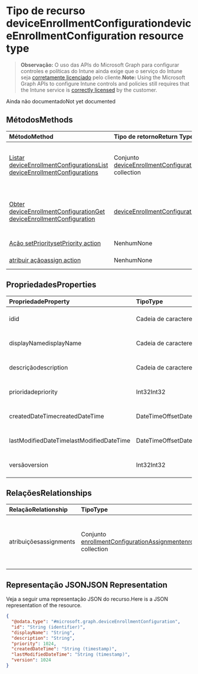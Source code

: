 # <a name="deviceenrollmentconfiguration-resource-type"></a><span data-ttu-id="bc8e6-101">Tipo de recurso deviceEnrollmentConfiguration</span><span class="sxs-lookup"><span data-stu-id="bc8e6-101">deviceEnrollmentConfiguration resource type</span></span>

> <span data-ttu-id="bc8e6-102">**Observação:** O uso das APIs do Microsoft Graph para configurar controles e políticas do Intune ainda exige que o serviço do Intune seja [corretamente licenciado](https://go.microsoft.com/fwlink/?linkid=839381) pelo cliente.</span><span class="sxs-lookup"><span data-stu-id="bc8e6-102">**Note:** Using the Microsoft Graph APIs to configure Intune controls and policies still requires that the Intune service is [correctly licensed](https://go.microsoft.com/fwlink/?linkid=839381) by the customer.</span></span>

<span data-ttu-id="bc8e6-103">Ainda não documentado</span><span class="sxs-lookup"><span data-stu-id="bc8e6-103">Not yet documented</span></span>
## <a name="methods"></a><span data-ttu-id="bc8e6-104">Métodos</span><span class="sxs-lookup"><span data-stu-id="bc8e6-104">Methods</span></span>
|<span data-ttu-id="bc8e6-105">Método</span><span class="sxs-lookup"><span data-stu-id="bc8e6-105">Method</span></span>|<span data-ttu-id="bc8e6-106">Tipo de retorno</span><span class="sxs-lookup"><span data-stu-id="bc8e6-106">Return Type</span></span>|<span data-ttu-id="bc8e6-107">Descrição</span><span class="sxs-lookup"><span data-stu-id="bc8e6-107">Description</span></span>|
|:---|:---|:---|
|[<span data-ttu-id="bc8e6-108">Listar deviceEnrollmentConfigurations</span><span class="sxs-lookup"><span data-stu-id="bc8e6-108">List deviceEnrollmentConfigurations</span></span>](../api/intune_onboarding_deviceenrollmentconfiguration_list.md)|<span data-ttu-id="bc8e6-109">Conjunto [deviceEnrollmentConfiguration](../resources/intune_onboarding_deviceenrollmentconfiguration.md)</span><span class="sxs-lookup"><span data-stu-id="bc8e6-109">[deviceEnrollmentConfiguration](../resources/intune_onboarding_deviceenrollmentconfiguration.md) collection</span></span>|<span data-ttu-id="bc8e6-110">Listar propriedades e relações de objetos de [deviceEnrollmentConfiguration](../resources/intune_onboarding_deviceenrollmentconfiguration.md).</span><span class="sxs-lookup"><span data-stu-id="bc8e6-110">List properties and relationships of the [deviceEnrollmentConfiguration](../resources/intune_onboarding_deviceenrollmentconfiguration.md) objects.</span></span>|
|[<span data-ttu-id="bc8e6-111">Obter deviceEnrollmentConfiguration</span><span class="sxs-lookup"><span data-stu-id="bc8e6-111">Get deviceEnrollmentConfiguration</span></span>](../api/intune_onboarding_deviceenrollmentconfiguration_get.md)|[<span data-ttu-id="bc8e6-112">deviceEnrollmentConfiguration</span><span class="sxs-lookup"><span data-stu-id="bc8e6-112">deviceEnrollmentConfiguration</span></span>](../resources/intune_onboarding_deviceenrollmentconfiguration.md)|<span data-ttu-id="bc8e6-113">Ler propriedades e relações de objetos de [deviceEnrollmentConfiguration](../resources/intune_onboarding_deviceenrollmentconfiguration.md).</span><span class="sxs-lookup"><span data-stu-id="bc8e6-113">Read properties and relationships of the [deviceEnrollmentConfiguration](../resources/intune_onboarding_deviceenrollmentconfiguration.md) object.</span></span>|
|[<span data-ttu-id="bc8e6-114">Ação setPriority</span><span class="sxs-lookup"><span data-stu-id="bc8e6-114">setPriority action</span></span>](../api/intune_onboarding_deviceenrollmentconfiguration_setpriority.md)|<span data-ttu-id="bc8e6-115">Nenhum</span><span class="sxs-lookup"><span data-stu-id="bc8e6-115">None</span></span>|<span data-ttu-id="bc8e6-116">Ainda não documentado</span><span class="sxs-lookup"><span data-stu-id="bc8e6-116">Not yet documented</span></span>|
|[<span data-ttu-id="bc8e6-117">atribuir ação</span><span class="sxs-lookup"><span data-stu-id="bc8e6-117">assign action</span></span>](../api/intune_onboarding_deviceenrollmentconfiguration_assign.md)|<span data-ttu-id="bc8e6-118">Nenhum</span><span class="sxs-lookup"><span data-stu-id="bc8e6-118">None</span></span>|<span data-ttu-id="bc8e6-119">Ainda não documentado</span><span class="sxs-lookup"><span data-stu-id="bc8e6-119">Not yet documented</span></span>|

## <a name="properties"></a><span data-ttu-id="bc8e6-120">Propriedades</span><span class="sxs-lookup"><span data-stu-id="bc8e6-120">Properties</span></span>
|<span data-ttu-id="bc8e6-121">Propriedade</span><span class="sxs-lookup"><span data-stu-id="bc8e6-121">Property</span></span>|<span data-ttu-id="bc8e6-122">Tipo</span><span class="sxs-lookup"><span data-stu-id="bc8e6-122">Type</span></span>|<span data-ttu-id="bc8e6-123">Descrição</span><span class="sxs-lookup"><span data-stu-id="bc8e6-123">Description</span></span>|
|:---|:---|:---|
|<span data-ttu-id="bc8e6-124">id</span><span class="sxs-lookup"><span data-stu-id="bc8e6-124">id</span></span>|<span data-ttu-id="bc8e6-125">Cadeia de caracteres</span><span class="sxs-lookup"><span data-stu-id="bc8e6-125">String</span></span>|<span data-ttu-id="bc8e6-126">Ainda não documentado</span><span class="sxs-lookup"><span data-stu-id="bc8e6-126">Not yet documented</span></span>|
|<span data-ttu-id="bc8e6-127">displayName</span><span class="sxs-lookup"><span data-stu-id="bc8e6-127">displayName</span></span>|<span data-ttu-id="bc8e6-128">Cadeia de caracteres</span><span class="sxs-lookup"><span data-stu-id="bc8e6-128">String</span></span>|<span data-ttu-id="bc8e6-129">Ainda não documentado</span><span class="sxs-lookup"><span data-stu-id="bc8e6-129">Not yet documented</span></span>|
|<span data-ttu-id="bc8e6-130">descrição</span><span class="sxs-lookup"><span data-stu-id="bc8e6-130">description</span></span>|<span data-ttu-id="bc8e6-131">Cadeia de caracteres</span><span class="sxs-lookup"><span data-stu-id="bc8e6-131">String</span></span>|<span data-ttu-id="bc8e6-132">Ainda não documentado</span><span class="sxs-lookup"><span data-stu-id="bc8e6-132">Not yet documented</span></span>|
|<span data-ttu-id="bc8e6-133">prioridade</span><span class="sxs-lookup"><span data-stu-id="bc8e6-133">priority</span></span>|<span data-ttu-id="bc8e6-134">Int32</span><span class="sxs-lookup"><span data-stu-id="bc8e6-134">Int32</span></span>|<span data-ttu-id="bc8e6-135">Ainda não documentado</span><span class="sxs-lookup"><span data-stu-id="bc8e6-135">Not yet documented</span></span>|
|<span data-ttu-id="bc8e6-136">createdDateTime</span><span class="sxs-lookup"><span data-stu-id="bc8e6-136">createdDateTime</span></span>|<span data-ttu-id="bc8e6-137">DateTimeOffset</span><span class="sxs-lookup"><span data-stu-id="bc8e6-137">DateTimeOffset</span></span>|<span data-ttu-id="bc8e6-138">Ainda não documentado</span><span class="sxs-lookup"><span data-stu-id="bc8e6-138">Not yet documented</span></span>|
|<span data-ttu-id="bc8e6-139">lastModifiedDateTime</span><span class="sxs-lookup"><span data-stu-id="bc8e6-139">lastModifiedDateTime</span></span>|<span data-ttu-id="bc8e6-140">DateTimeOffset</span><span class="sxs-lookup"><span data-stu-id="bc8e6-140">DateTimeOffset</span></span>|<span data-ttu-id="bc8e6-141">Ainda não documentado</span><span class="sxs-lookup"><span data-stu-id="bc8e6-141">Not yet documented</span></span>|
|<span data-ttu-id="bc8e6-142">versão</span><span class="sxs-lookup"><span data-stu-id="bc8e6-142">version</span></span>|<span data-ttu-id="bc8e6-143">Int32</span><span class="sxs-lookup"><span data-stu-id="bc8e6-143">Int32</span></span>|<span data-ttu-id="bc8e6-144">Ainda não documentado</span><span class="sxs-lookup"><span data-stu-id="bc8e6-144">Not yet documented</span></span>|

## <a name="relationships"></a><span data-ttu-id="bc8e6-145">Relações</span><span class="sxs-lookup"><span data-stu-id="bc8e6-145">Relationships</span></span>
|<span data-ttu-id="bc8e6-146">Relação</span><span class="sxs-lookup"><span data-stu-id="bc8e6-146">Relationship</span></span>|<span data-ttu-id="bc8e6-147">Tipo</span><span class="sxs-lookup"><span data-stu-id="bc8e6-147">Type</span></span>|<span data-ttu-id="bc8e6-148">Descrição</span><span class="sxs-lookup"><span data-stu-id="bc8e6-148">Description</span></span>|
|:---|:---|:---|
|<span data-ttu-id="bc8e6-149">atribuições</span><span class="sxs-lookup"><span data-stu-id="bc8e6-149">assignments</span></span>|<span data-ttu-id="bc8e6-150">Conjunto [enrollmentConfigurationAssignment](../resources/intune_onboarding_enrollmentconfigurationassignment.md)</span><span class="sxs-lookup"><span data-stu-id="bc8e6-150">[enrollmentConfigurationAssignment](../resources/intune_onboarding_enrollmentconfigurationassignment.md) collection</span></span>|<span data-ttu-id="bc8e6-151">A lista de atribuições de grupo para o perfil de configuração do dispositivo.</span><span class="sxs-lookup"><span data-stu-id="bc8e6-151">The list of group assignments for the device configuration profile.</span></span>|

## <a name="json-representation"></a><span data-ttu-id="bc8e6-152">Representação JSON</span><span class="sxs-lookup"><span data-stu-id="bc8e6-152">JSON Representation</span></span>
<span data-ttu-id="bc8e6-153">Veja a seguir uma representação JSON do recurso.</span><span class="sxs-lookup"><span data-stu-id="bc8e6-153">Here is a JSON representation of the resource.</span></span>
<!--{
  "blockType": "resource",
  "abstract": true,
  "keyProperty": "id",
  "baseType": "microsoft.graph.entity",
  "@odata.type": "microsoft.graph.deviceEnrollmentConfiguration"
}-->
``` json
{
  "@odata.type": "#microsoft.graph.deviceEnrollmentConfiguration",
  "id": "String (identifier)",
  "displayName": "String",
  "description": "String",
  "priority": 1024,
  "createdDateTime": "String (timestamp)",
  "lastModifiedDateTime": "String (timestamp)",
  "version": 1024
}
```



